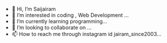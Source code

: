 - 👋 Hi, I’m Saijairam
- 👀 I’m interested in coding , Web Development ...
- 🌱 I’m currently learning programming...
- 💞️ I’m looking to collaborate on ...
- 📫 How to reach me through instagram id jairam_since2003...

<!---
Saijairam/Saijairam is a ✨ special ✨ repository because its `README.md` (this file) appears on your GitHub profile.
You can click the Preview link to take a look at your changes.
--->
